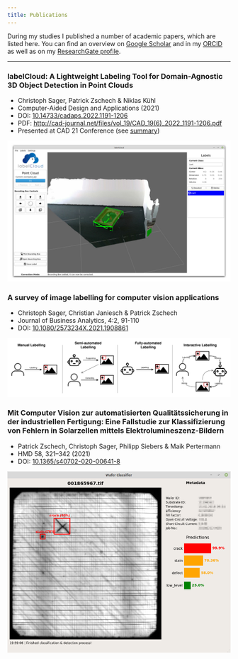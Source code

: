 ```yaml
---
title: Publications
---
```


During my studies I published a number of academic papers, which are listed here. You can find an overview on [Google Scholar](https://scholar.google.com/citations?user=1ZWB1BMAAAAJ&hl=de&oi=ao) and in my [ORCID](https://orcid.org/0000-0002-7060-0541) as well as on my [ResearchGate profile](https://www.researchgate.net/profile/Christoph-Sager-3).

---


### labelCloud: A Lightweight Labeling Tool for Domain-Agnostic 3D Object Detection in Point Clouds
* Christoph Sager, Patrick Zschech & Niklas Kühl
* Computer-Aided Design and Applications (2021)
* DOI: [10.14733/cadaps.2022.1191-1206](https://doi.org/10.14733/cadaps.2022.1191-1206)
* PDF: http://cad-journal.net/files/vol_19/CAD_19(6)_2022_1191-1206.pdf
* Presented at CAD 21 Conference (see [summary](https://doi.org/10.48550/arXiv.2103.04970))
<img src="/assets/img/labelCloud.jpg" class="img" alt="labelCloud UI" width="700"/>
  


### A survey of image labelling for computer vision applications
* Christoph Sager, Christian Janiesch & Patrick Zschech
* Journal of Business Analytics, 4:2, 91-110
* DOI: [10.1080/2573234X.2021.1908861](https://doi.org/10.1080/2573234X.2021.1908861)

<img src="/assets/img/publications_labeling-review.png" class="img" alt="Review of image labeling" width="700"/>


### Mit Computer Vision zur automatisierten Qualitätssicherung in der industriellen Fertigung: Eine Fallstudie zur Klassifizierung von Fehlern in Solarzellen mittels Elektrolumineszenz-Bildern

* Patrick Zschech, Christoph Sager, Philipp Siebers & Maik Pertermann
* HMD 58, 321–342 (2021)
* DOI: [10.1365/s40702-020-00641-8](https://doi.org/10.1365/s40702-020-00641-8)

<img src="/assets/img/publications_wafer-classifier.png" class="img-shadow" alt="Classifier for photovoltaic wafer" width="600"/>
